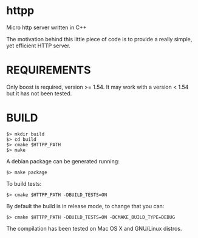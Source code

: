 httpp
=====

Micro http server written in C++

The motivation behind this little piece of code is to provide a really simple, yet efficient HTTP server.

REQUIREMENTS
============

Only boost is required, version >= 1.54.
It may work with a version < 1.54 but it has not been tested.

BUILD
=====

    $> mkdir build
    $> cd build
    $> cmake $HTTPP_PATH
    $> make

A debian package can be generated running:

    $> make package

To build tests:

    $> cmake $HTTPP_PATH -DBUILD_TESTS=ON

By default the build is in release mode, to change that you can:

    $> cmake $HTTPP_PATH -DBUILD_TESTS=ON -DCMAKE_BUILD_TYPE=DEBUG


The compilation has been tested on Mac OS X and GNU/Linux distros.
